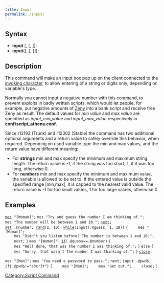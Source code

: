 ```yaml
---
title: Input
permalink: /Input/
---
```


Syntax
------

-   **input** <variable>\[, <min value>\[, <max value>\]\];
-   **input**(<variable>\[, <min value>\[, <max value>\]\]);

Description
-----------

This command will make an input box pop up on the client connected to the [invoking character](/RID#Usage "wikilink"), to allow entering of a string or digits only, depending on variable's type.

Normally you cannot input a negative number with this command, to prevent exploits in badly written scripts, which would let people, for example, put negative amounts of [Zeny](/Zeny "wikilink") into a bank script and receive free Zeny as result. The default values for *min value* and *max value* are specified as *input_min_value* and *input_max_value* respectively in **conf/script_athena.conf**.

Since r12192 (Trunk) and r12302 (Stable) the command has two additional optional arguments and a return value to safely override this behavior, when required. Depending on used variable type the min and max values, and the return value have different meaning:

-   For **strings** min and max specify the minimum and maximum string length. The return value is -1, if the string was too short, 1, if it was too long, otherwise 0.
-   For **numbers** min and max specify the minimum and maximum value, the variable is allowed to be set to. If the entered value is outside the specified range \[min,max\], it is capped to the nearest valid value. The return value is -1 for too small values, 1 for too large values, otherwise 0.

Examples
--------

[`mes`](/mes "wikilink")` "[Woman]";`
`mes "Try and guess the number I am thinking of.";`
`mes "The number will be between 1 and 10.";`
[`next`](/next "wikilink")`;`
[`set`](/set "wikilink")` .@number, `[`rand`](/rand "wikilink")`(1, 10);`
[`while`](/while "wikilink")`(input(.@guess, 1, 10))`
`{`
`    mes "[Woman]";`
`    mes "Didn't you listen before? The number is between 1 and 10.";`
`    next;`
`}`
`mes "[Woman]";`
[`if`](/if "wikilink")`(.@guess==.@number)`
`{`
`    mes "Well done, that was the number I was thinking of.";`
`}`
`else`
`{`
`    mes "Sorry, that wasn't the number I was thinking of.";`
`}`
[`close`](/close "wikilink")`;`

`mes "[Man]";`
`mes "You need a password to pass.";`
`next;`
`input .@pwd$;`
`if(.@pwd$!="s3cr3t")`
`{`
`    mes "[Man]";`
`    mes "Get out.";`
`    close;`
`}`

[Category:Script Command](/Category:Script_Command "wikilink")